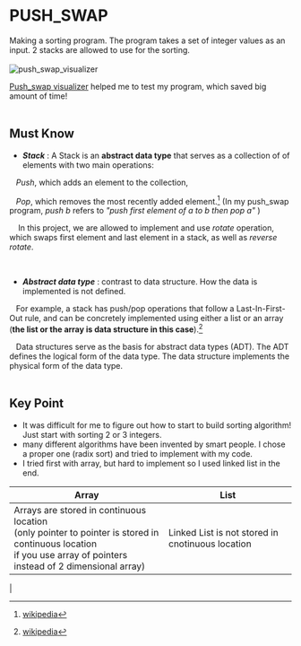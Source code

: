 # PUSH_SWAP
Making a sorting program. The program takes a set of integer values as an input. 2 stacks are allowed to use for the sorting.
<br/><br/>
![push_swap_visualizer](https://github.com/unow0517/42_push_swap/blob/main/push_swap_visualizer.gif)

[Push_swap visualizer](https://github.com/o-reo/push_swap_visualizer) helped me to test my program, which saved big amount of time!
<br/><br/>

## Must Know
* ***Stack*** : A Stack is an **abstract data type** that serves as a collection of of elements with two main operations:

&nbsp;&nbsp;&nbsp;*Push*, which adds an element to the collection, 

&nbsp;&nbsp;&nbsp;*Pop*, which removes the most recently added element.[^1] (In my push_swap program, *push b* refers to *"push first element of a to b then pop a"* )

&nbsp;&nbsp;&nbsp; In this project, we are allowed to implement and use *rotate* operation, which swaps first element and last element in a stack, as well as *reverse rotate*.

<br/>

* ***Abstract data type*** : contrast to data structure. How the data is implemented is not defined.

&nbsp;&nbsp;&nbsp;For example, a stack has push/pop operations that follow a Last-In-First-Out rule, and can be concretely implemented using either a list or an array (**the list or the array is data structure in this case**).[^2]

&nbsp;&nbsp;&nbsp;Data structures serve as the basis for abstract data types (ADT). The ADT defines the logical form of the data type. The data structure implements the physical form of the data type.
<br/><br/>
## Key Point
* It was difficult for me to figure out how to start to build sorting algorithm! Just start with sorting 2 or 3 integers.
* many different algorithms have been invented by smart people. I chose a proper one (radix sort) and tried to implement with my code.
* I tried first with array, but hard to implement so I used linked list in the end.

|Array|List|
|---|---|
| Arrays are stored in continuous location<br/>(only pointer to pointer is stored in continuous location<br/> if you use array of pointers instead of 2 dimensional array) | Linked List is not stored in cnotinuous location |
| 

[^1]: [wikipedia](https://en.wikipedia.org/wiki/Stack_(abstract_data_type))
[^2]: [wikipedia](https://en.wikipedia.org/wiki/Data_structure)
